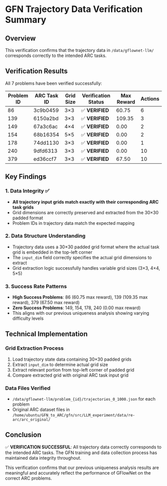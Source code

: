 # GFN Trajectory Data Verification Summary

## Overview
This verification confirms that the trajectory data in `/data/gflownet-llm/` corresponds correctly to the intended ARC tasks.

## Verification Results

All 7 problems have been verified successfully:

| Problem ID | ARC Task ID | Grid Size | Verification Status | Max Reward | Actions |
|------------|-------------|-----------|-------------------|------------|---------|
| 86         | 3c9b0459    | 3×3       | ✅ **VERIFIED**   | 60.75      | 6       |
| 139        | 6150a2bd    | 3×3       | ✅ **VERIFIED**   | 109.35     | 3       |
| 149        | 67a3c6ac    | 4×4       | ✅ **VERIFIED**   | 0.00       | 2       |
| 154        | 68b16354    | 5×5       | ✅ **VERIFIED**   | 0.00       | 2       |
| 178        | 74dd1130    | 3×3       | ✅ **VERIFIED**   | 0.00       | 1       |
| 240        | 9dfd6313    | 3×3       | ✅ **VERIFIED**   | 0.00       | 10      |
| 379        | ed36ccf7    | 3×3       | ✅ **VERIFIED**   | 67.50      | 10      |

## Key Findings

### 1. Data Integrity ✅
- **All trajectory input grids match exactly with their corresponding ARC task grids**
- Grid dimensions are correctly preserved and extracted from the 30×30 padded format
- Problem IDs in trajectory data match the expected mapping

### 2. Data Structure Understanding
- Trajectory data uses a 30×30 padded grid format where the actual task grid is embedded in the top-left corner
- The `input_dim` field correctly specifies the actual grid dimensions to extract
- Grid extraction logic successfully handles variable grid sizes (3×3, 4×4, 5×5)

### 3. Success Rate Patterns
- **High Success Problems**: 86 (60.75 max reward), 139 (109.35 max reward), 379 (67.50 max reward)
- **Zero Success Problems**: 149, 154, 178, 240 (0.00 max reward)
- This aligns with our previous uniqueness analysis showing varying difficulty levels

## Technical Implementation

### Grid Extraction Process
1. Load trajectory state data containing 30×30 padded grids
2. Extract `input_dim` to determine actual grid size
3. Extract relevant portion from top-left corner of padded grid
4. Compare extracted grid with original ARC task input grid

### Data Files Verified
- `/data/gflownet-llm/problem_{id}/trajectories_0_1000.json` for each problem
- Original ARC dataset files in `/home/ubuntu/GFN_to_ARC/gfn/src/LLM_experiment/data/re-arc/arc_original/`

## Conclusion

✅ **VERIFICATION SUCCESSFUL**: All trajectory data correctly corresponds to the intended ARC tasks. The GFN training and data collection process has maintained data integrity throughout.

This verification confirms that our previous uniqueness analysis results are meaningful and accurately reflect the performance of GFlowNet on the correct ARC problems.